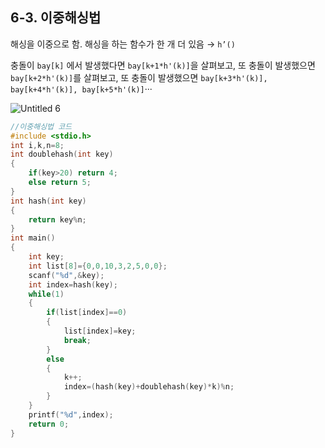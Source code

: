 ## 6-3. 이중해싱법



해싱을 이중으로 함. 해싱을 하는 함수가 한 개 더 있음 → `h’()`

충돌이 `bay[k]` 에서 발생했다면 `bay[k+1*h'(k)]`을 살펴보고, 또 충돌이 발생했으면 `bay[k+2*h'(k)]`를 살펴보고, 또 충돌이 발생했으면 `bay[k+3*h'(k)], bay[k+4*h'(k)], bay[k+5*h'(k)]`···

![Untitled 6](https://user-images.githubusercontent.com/80656733/151806274-bbd43fd2-6f91-428f-bb01-9a2b17f84328.png)

```c
//이중해싱법 코드
#include <stdio.h>
int i,k,n=8;
int doublehash(int key)
{
    if(key>20) return 4;
    else return 5;
}
int hash(int key)
{
    return key%n;
}
int main()
{
    int key;
    int list[8]={0,0,10,3,2,5,0,0};
    scanf("%d",&key);
    int index=hash(key);
    while(1)
    {
        if(list[index]==0)
        {
            list[index]=key;
            break;
        }
        else
        {
            k++;
            index=(hash(key)+doublehash(key)*k)%n;
        }
    }
    printf("%d",index);
    return 0;
}
```